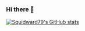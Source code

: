 ### Hi there 👋

 [![Squidward79's GitHub stats](https://github-readme-stats.vercel.app/api?username=Squidward79&show_icons=true&theme=gruvbox)](https://github.com/Squidward79/github-readme-stats)
<!--
**Squidward79/Squidward79** is a ✨ _special_ ✨ repository because its `README.md` (this file) appears on your GitHub profile.

Here are some ideas to get you started:

- 🔭 I’m currently working on ...
- 🌱 I’m currently learning ...
- 👯 I’m looking to collaborate on ...
- 🤔 I’m looking for help with ...
- 💬 Ask me about ...
- 📫 How to reach me: ...
- 😄 Pronouns: ...
- ⚡ Fun fact: ...
-->
